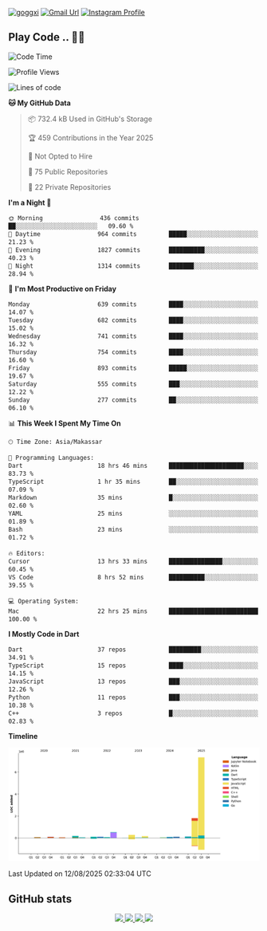 [![goggxi](https://img.shields.io/badge/Portofolio-Goggxi-orange)](https://goggxi.github.io)
[![Gmail Url](https://img.shields.io/twitter/url?label=Goggxi@gmail.com&logo=gmail&style=social&url=http%3A%2F%2Fmailto%3Acontact.Goggxi@gmail.com)](mailto:Goggxi@gmail.com) [![Instagram Profile](https://img.shields.io/twitter/url?label=moh_rifkan&logo=instagram&style=social&url=https://www.instagram.com/moh_rifkan/)](https://www.instagram.com/moh_rifkan/)

## Play Code .. 💬🚀

<!-- [![Moh Rifkan GitHub stats](https://github-readme-stats.vercel.app/api?username=goggxi&count_private=true&show_icons=true&theme=dracula&custom_title=Goggxi%20Statistic%20🚀)](https://github.com/goggxi/goggxi)

[![Top Langs](https://github-readme-stats.vercel.app/api/top-langs/?username=goggxi&langs_count=8&layout=compact&show_icons=true&theme=dracula)](https://github.com/goggxi/goggxi) -->

<!--START_SECTION:waka-->
![Code Time](http://img.shields.io/badge/Code%20Time-4%2C430%20hrs%2055%20mins-blue)

![Profile Views](http://img.shields.io/badge/Profile%20Views-0-blue)

![Lines of code](https://img.shields.io/badge/From%20Hello%20World%20I%27ve%20Written-11.2%20million%20lines%20of%20code-blue)

**🐱 My GitHub Data** 

> 📦 732.4 kB Used in GitHub's Storage 
 > 
> 🏆 459 Contributions in the Year 2025
 > 
> 🚫 Not Opted to Hire
 > 
> 📜 75 Public Repositories 
 > 
> 🔑 22 Private Repositories 
 > 
**I'm a Night 🦉** 

```text
🌞 Morning                436 commits         ██░░░░░░░░░░░░░░░░░░░░░░░   09.60 % 
🌆 Daytime                964 commits         █████░░░░░░░░░░░░░░░░░░░░   21.23 % 
🌃 Evening                1827 commits        ██████████░░░░░░░░░░░░░░░   40.23 % 
🌙 Night                  1314 commits        ███████░░░░░░░░░░░░░░░░░░   28.94 % 
```
📅 **I'm Most Productive on Friday** 

```text
Monday                   639 commits         ████░░░░░░░░░░░░░░░░░░░░░   14.07 % 
Tuesday                  682 commits         ████░░░░░░░░░░░░░░░░░░░░░   15.02 % 
Wednesday                741 commits         ████░░░░░░░░░░░░░░░░░░░░░   16.32 % 
Thursday                 754 commits         ████░░░░░░░░░░░░░░░░░░░░░   16.60 % 
Friday                   893 commits         █████░░░░░░░░░░░░░░░░░░░░   19.67 % 
Saturday                 555 commits         ███░░░░░░░░░░░░░░░░░░░░░░   12.22 % 
Sunday                   277 commits         ██░░░░░░░░░░░░░░░░░░░░░░░   06.10 % 
```


📊 **This Week I Spent My Time On** 

```text
🕑︎ Time Zone: Asia/Makassar

💬 Programming Languages: 
Dart                     18 hrs 46 mins      █████████████████████░░░░   83.73 % 
TypeScript               1 hr 35 mins        ██░░░░░░░░░░░░░░░░░░░░░░░   07.09 % 
Markdown                 35 mins             █░░░░░░░░░░░░░░░░░░░░░░░░   02.60 % 
YAML                     25 mins             ░░░░░░░░░░░░░░░░░░░░░░░░░   01.89 % 
Bash                     23 mins             ░░░░░░░░░░░░░░░░░░░░░░░░░   01.72 % 

🔥 Editors: 
Cursor                   13 hrs 33 mins      ███████████████░░░░░░░░░░   60.45 % 
VS Code                  8 hrs 52 mins       ██████████░░░░░░░░░░░░░░░   39.55 % 

💻 Operating System: 
Mac                      22 hrs 25 mins      █████████████████████████   100.00 % 
```

**I Mostly Code in Dart** 

```text
Dart                     37 repos            █████████░░░░░░░░░░░░░░░░   34.91 % 
TypeScript               15 repos            ████░░░░░░░░░░░░░░░░░░░░░   14.15 % 
JavaScript               13 repos            ███░░░░░░░░░░░░░░░░░░░░░░   12.26 % 
Python                   11 repos            ███░░░░░░░░░░░░░░░░░░░░░░   10.38 % 
C++                      3 repos             █░░░░░░░░░░░░░░░░░░░░░░░░   02.83 % 
```



**Timeline**

![Lines of Code chart](https://raw.githubusercontent.com/Goggxi/Goggxi/main/assets/bar_graph.png)


 Last Updated on 12/08/2025 02:33:04 UTC
<!--END_SECTION:waka-->

## GitHub stats

<p align="center">
  <a href="https://github.com/goggxi">
    <img src="http://github-profile-summary-cards.vercel.app/api/cards/profile-details?username=goggxi&theme=transparent" />
  </a>
  <a href="https://github.com/goggxi">
    <img src="https://github-readme-streak-stats.herokuapp.com/?user=goggxi&hide_border=true&card_width=338&theme=transparent" />
  </a>
  <a href="https://github.com/goggxi">
    <img src="http://github-profile-summary-cards.vercel.app/api/cards/stats?username=goggxi&theme=transparent" />
  </a>
  <a href="https://github.com/goggxi">
    <img src="https://github-readme-stats.vercel.app/api/top-langs/?username=goggxi&langs_count=10&exclude_repo=&hide=c,makefile,html,css,sass,nix,nunjucks,tsql,dockerfile,shell&card_width=699&hide_border=true&theme=transparent" />
  </a>
  <!-- <br/>
  <a href="https://github.com/goggxi">
    <img src="https://komarev.com/ghpvc/?username=goggxi&color=blue&style=flat" />
  </a> -->
</p>
